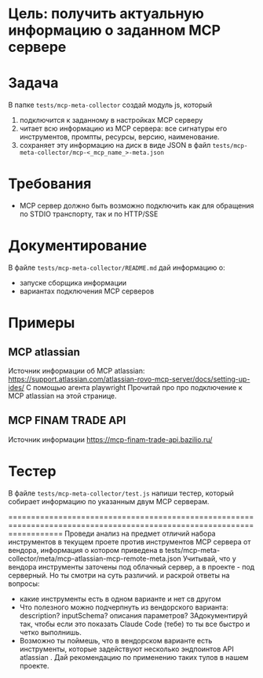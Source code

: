 # Цель: получить актуальную информацию о заданном MCP сервере

# Задача
В папке `tests/mcp-meta-collector` создай модуль js, который 
1) подключится к заданному в настройках MCP серверу
2) читает всю информацию из MCP сервера: все сигнатуры его инструментов, промпты, ресурсы, версию, наименование.
3) сохраняет эту информацию на диск в виде JSON в файл `tests/mcp-meta-collector/mcp-<_mcp_name_>-meta.json`

# Требования
- MCP сервер должно быть возможно подключить как для обращения по STDIO транспорту, так и по HTTP/SSE


# Документирование
В файле `tests/mcp-meta-collector/README.md`
дай информацию о:
- запуске сборщика информации
- вариантах подключения MCP серверов

# Примеры

## MCP atlassian
Источник информации об MCP atlassian: https://support.atlassian.com/atlassian-rovo-mcp-server/docs/setting-up-ides/
C помощью агента playwright Прочитай про про подключение к MCP atlassian на этой странице.

## MCP FINAM TRADE API
Источник информации https://mcp-finam-trade-api.bazilio.ru/

# Тестер
В файле `tests/mcp-meta-collector/test.js` напиши тестер, который собирает информацию по указанным двум MCP серверам.

========================================================================================================================
Проведи анализ на предмет отличий набора инструментов в текущем проете против инструментов MCP сервера от вендора, информация о котором приведена в tests/mcp-meta-collector/meta/mcp-atlassian-mcp-remote-meta.json
Учитывай, что у вендора инструменты заточены под облачный сервер, а в проекте - под серверный. Но ты смотри на суть различий. и раскрой ответы на вопросы:
- какие инструменты есть в одном варианте и нет св другом
- Что полезного можно подчерпнуть из вендорского варианта: description? inputSchema? описания параметров? ЗАдокументируй так, чтобы если это показать Claude Code (тебе) то ты все быстро и четко выполнишь.
- Возможно ты поймешь, что в вендорском варианте есть инструменты, которые задействуют несколько эндпоинтов API atlassian . Дай рекомендацию по применению таких тулов в нашем проекте.

